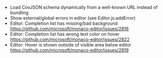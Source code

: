- Load CovJSON schema dynamically from a well-known URL instead of bundling
- Show external/global errors in editor (see Editor.js:addError)
- Editor: Completion list has missing/bad background https://github.com/microsoft/monaco-editor/issues/2816
- Editor: Completion list has wrong text color on hover https://github.com/microsoft/monaco-editor/issues/2822
- Editor: Hover is shown outside of visible area below editor https://github.com/microsoft/monaco-editor/issues/2819
